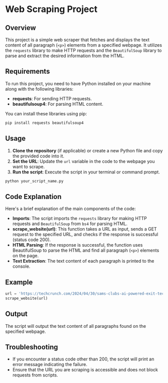 # Web Scraping Project

## Overview

This project is a simple web scraper that fetches and displays the text content of all paragraph (`<p>`) elements from a specified webpage. It utilizes the `requests` library to make HTTP requests and the `BeautifulSoup` library to parse and extract the desired information from the HTML.

## Requirements

To run this project, you need to have Python installed on your machine along with the following libraries:

- **requests**: For sending HTTP requests.
- **beautifulsoup4**: For parsing HTML content.

You can install these libraries using pip:

```bash
pip install requests beautifulsoup4
```

## Usage

1. **Clone the repository** (if applicable) or create a new Python file and copy the provided code into it.
2. **Set the URL**: Update the `url` variable in the code to the webpage you want to scrape.
3. **Run the script**: Execute the script in your terminal or command prompt.

```bash
python your_script_name.py
```

## Code Explanation

Here's a brief explanation of the main components of the code:

- **Imports**: The script imports the `requests` library for making HTTP requests and `BeautifulSoup` from `bs4` for parsing HTML.
- **scrape_website(url)**: This function takes a URL as input, sends a GET request to the specified URL, and checks if the response is successful (status code 200).
- **HTML Parsing**: If the response is successful, the function uses BeautifulSoup to parse the HTML and find all paragraph (`<p>`) elements on the page.
- **Text Extraction**: The text content of each paragraph is printed to the console.

## Example

```python
url = 'https://techcrunch.com/2024/04/30/sams-clubs-ai-powered-exit-tech-reaches-20-of-stores/'
scrape_website(url)
```

## Output

The script will output the text content of all paragraphs found on the specified webpage.

## Troubleshooting

- If you encounter a status code other than 200, the script will print an error message indicating the failure.
- Ensure that the URL you are scraping is accessible and does not block requests from scripts.
